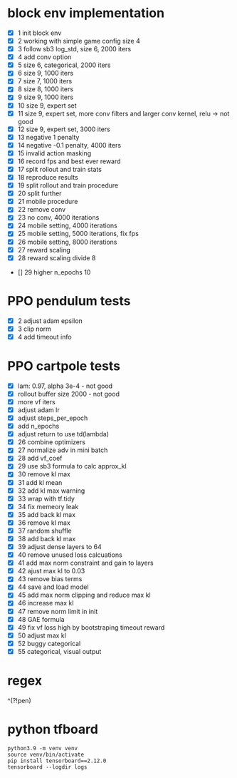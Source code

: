 # block env implementation

- [x] 1 init block env
- [x] 2 working with simple game config size 4
- [x] 3 follow sb3 log_std, size 6, 2000 iters
- [x] 4 add conv option
- [x] 5 size 6, categorical, 2000 iters
- [x] 6 size 9, 1000 iters
- [x] 7 size 7, 1000 iters
- [x] 8 size 8, 1000 iters
- [x] 9 size 9, 1000 iters
- [x] 10 size 9, expert set
- [x] 11 size 9, expert set, more conv filters and larger conv kernel, relu -> not good
- [x] 12 size 9, expert set, 3000 iters
- [x] 13 negative 1 penalty
- [x] 14 negative -0.1 penalty, 4000 iters
- [x] 15 invalid action masking
- [x] 16 record fps and best ever reward
- [x] 17 split rollout and train stats
- [x] 18 reproduce results
- [x] 19 split rollout and train procedure
- [x] 20 split further
- [x] 21 mobile procedure
- [x] 22 remove conv
- [x] 23 no conv, 4000 iterations
- [x] 24 mobile setting, 4000 iterations
- [x] 25 mobile setting, 5000 iterations, fix fps
- [x] 26 mobile setting, 8000 iterations
- [x] 27 reward scaling
- [x] 28 reward scaling divide 8
- [] 29 higher n_epochs 10

# PPO pendulum tests

- [x] 2 adjust adam epsilon
- [x] 3 clip norm
- [x] 4 add timeout info

# PPO cartpole tests

- [x] lam: 0.97, alpha 3e-4 - not good
- [x] rollout buffer size 2000 - not good
- [x] more vf iters
- [x] adjust adam lr
- [x] adjust steps_per_epoch
- [x] add n_epochs
- [x] adjust return to use td(lambda)
- [x] 26 combine optimizers
- [x] 27 normalize adv in mini batch
- [x] 28 add vf_coef
- [x] 29 use sb3 formula to calc approx_kl
- [x] 30 remove kl max
- [x] 31 add kl mean
- [x] 32 add kl max warning
- [x] 33 wrap with tf.tidy
- [x] 34 fix memeory leak
- [x] 35 add back kl max
- [x] 36 remove kl max
- [x] 37 random shuffle
- [x] 38 add back kl max
- [x] 39 adjust dense layers to 64
- [x] 40 remove unused loss calcuations
- [x] 41 add max norm constraint and gain to layers
- [x] 42 ajust max kl to 0.03
- [x] 43 remove bias terms
- [x] 44 save and load model
- [x] 45 add max norm clipping and reduce max kl
- [x] 46 increase max kl
- [x] 47 remove norm limit in init
- [x] 48 GAE formula
- [x] 49 fix vf loss high by bootstraping timeout reward
- [x] 50 adjust max kl
- [x] 52 buggy categorical
- [x] 55 categorical, visual output

# regex

^(?!pen)

# python tfboard

```
python3.9 -m venv venv
source venv/bin/activate
pip install tensorboard==2.12.0
tensorboard --logdir logs
```